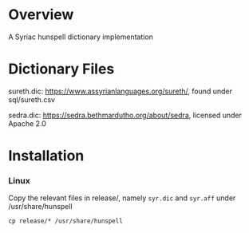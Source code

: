 # Overview
A Syriac hunspell dictionary implementation

# Dictionary Files

sureth.dic: https://www.assyrianlanguages.org/sureth/, found under sql/sureth.csv

sedra.dic:  https://sedra.bethmardutho.org/about/sedra, licensed under Apache 2.0

# Installation

### Linux

Copy the relevant files in release/, namely `syr.dic` and `syr.aff` under /usr/share/hunspell

```
cp release/* /usr/share/hunspell
```
